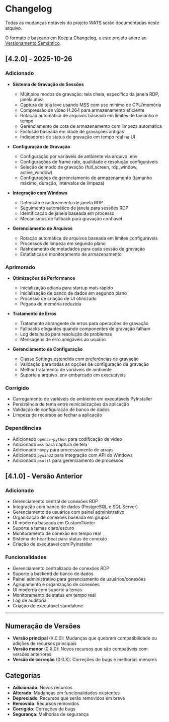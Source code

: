 # Changelog

Todas as mudanças notáveis do projeto WATS serão documentadas neste arquivo.

O formato é baseado em [Keep a Changelog](https://keepachangelog.com/en/1.0.0/),
e este projeto adere ao [Versionamento Semântico](https://semver.org/spec/v2.0.0.html).

## [4.2.0] - 2025-10-26

### Adicionado

- **Sistema de Gravação de Sessões**

  - Múltiplos modos de gravação: tela cheia, específico da janela RDP, janela ativa
  - Captura de tela leve usando MSS com uso mínimo de CPU/memória
  - Compressão de vídeo H.264 para armazenamento eficiente
  - Rotação automática de arquivos baseada em limites de tamanho e tempo
  - Gerenciamento de cota de armazenamento com limpeza automática
  - Exclusão baseada em idade de gravações antigas
  - Indicadores de status de gravação em tempo real na UI

- **Configuração de Gravação**

  - Configuração por variáveis de ambiente via arquivo .env
  - Configurações de frame rate, qualidade e resolução configuráveis
  - Seleção de modo de gravação (full_screen, rdp_window, active_window)
  - Configurações de gerenciamento de armazenamento (tamanho máximo, duração, intervalos de limpeza)

- **Integração com Windows**

  - Detecção e rastreamento de janela RDP
  - Seguimento automático de janela para sessões RDP
  - Identificação de janela baseada em processo
  - Mecanismos de fallback para gravação confiável

- **Gerenciamento de Arquivos**
  - Rotação automática de arquivos baseada em limites configuráveis
  - Processos de limpeza em segundo plano
  - Rastreamento de metadados para cada sessão de gravação
  - Estatísticas e monitoramento de armazenamento

### Aprimorado

- **Otimizações de Performance**

  - Inicialização adiada para startup mais rápido
  - Inicialização de banco de dados em segundo plano
  - Processo de criação de UI otimizado
  - Pegada de memória reduzida

- **Tratamento de Erros**

  - Tratamento abrangente de erros para operações de gravação
  - Fallbacks elegantes quando componentes de gravação falham
  - Log detalhado para resolução de problemas
  - Mensagens de erro amigáveis ao usuário

- **Gerenciamento de Configuração**
  - Classe Settings estendida com preferências de gravação
  - Validação para todas as opções de configuração de gravação
  - Melhor tratamento de variáveis de ambiente
  - Suporte a arquivo .env embarcado em executáveis

### Corrigido

- Carregamento de variáveis de ambiente em executáveis PyInstaller
- Persistência de tema entre reinicializações da aplicação
- Validação de configuração de banco de dados
- Limpeza de recursos ao fechar a aplicação

### Dependências

- Adicionado `opencv-python` para codificação de vídeo
- Adicionado `mss` para captura de tela
- Adicionado `numpy` para processamento de arrays
- Adicionado `pywin32` para integração com API do Windows
- Adicionado `psutil` para gerenciamento de processos

## [4.1.0] - Versão Anterior

### Adicionado

- Gerenciamento central de conexões RDP
- Integração com banco de dados (PostgreSQL e SQL Server)
- Gerenciamento de usuários com painel administrativo
- Organização de conexões baseada em grupos
- UI moderna baseada em CustomTkinter
- Suporte a temas claro/escuro
- Monitoramento de conexão em tempo real
- Sistema de heartbeat para status de conexão
- Criação de executável com PyInstaller

### Funcionalidades

- Gerenciamento centralizado de conexões RDP
- Suporte a backend de banco de dados
- Painel administrativo para gerenciamento de usuários/conexões
- Agrupamento e organização de conexões
- UI moderna com suporte a temas
- Monitoramento de status em tempo real
- Log de auditoria
- Criação de executável standalone

---

## Numeração de Versões

- **Versão principal** (X.0.0): Mudanças que quebram compatibilidade ou adições de recursos principais
- **Versão menor** (0.X.0): Novos recursos que são compatíveis com versões anteriores
- **Versão de correção** (0.0.X): Correções de bugs e melhorias menores

## Categorias

- **Adicionado**: Novos recursos
- **Alterado**: Mudanças em funcionalidades existentes
- **Depreciado**: Recursos que serão removidos em breve
- **Removido**: Recursos removidos
- **Corrigido**: Correções de bugs
- **Segurança**: Melhorias de segurança
